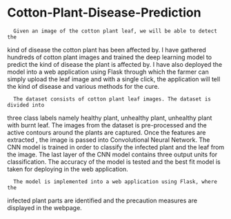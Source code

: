 # Cotton-Plant-Disease-Prediction

      Given an image of the cotton plant leaf, we will be able to detect the
kind of disease the cotton plant has been affected by. I have gathered hundreds
of cotton plant images and trained the deep learning model to predict the
kind of disease the plant is affected by. I have also deployed the model
into a web application using Flask through which the farmer can simply
upload the leaf image and with a single click, the application will tell the
kind of disease and various methods for the cure.

      The dataset consists of cotton plant leaf images. The dataset is divided into
three class labels namely healthy plant, unhealthy plant, unhealthy plant with burnt
leaf. The images from the dataset is pre-processed and the active contours around
the plants are captured. Once the features are extracted , the image is passed into
Convolutional Neural Network. The CNN model is trained in order to classify the
infected plant and the leaf from the image.
The last layer of the CNN model contains three output units for classification.
The accuracy of the model is tested and the best fit model is taken for deploying in
the web application.

      The model is implemented into a web application using Flask, where the
infected plant parts are identified and the precaution measures are displayed in the
webpage.

